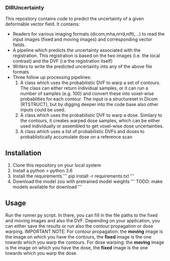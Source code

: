 ### DIRUncertainty
This repository contains code to predict the uncertainty of a given deformable vector field. It contains:
- Readers for various imaging formats (dicom,mha,nrrd,nifti,...) to read the input images (fixed and moving images) and corresponding vector fields.
- A pipeline which predicts the uncertainty associated with the registration. This registration is based on the two images (i.e. the local contrast) and the DVF (i.e the registration itself)
- Writers to write the predicted uncertainty into any of the above file formats
- Three follow up processing pipelines:
  1. A class which uses the probabilistic DVF to warp a set of contours. The class can either return individual samples, or it can run a number of samples (e.g. 100) and convert these into voxel-wise probablities for each contour. The input is a structureset in Dicom (RTSTRUCT), but by digging deeper into the code base also other inputs could be used.
  2. A class which uses the probabilistic DVF to warp a dose. Similary to the contours, it creates warped dose samples, which can be either used individually or assembled to get voxel-wise dose uncertainties.
  3. A class which uses a list of probabilistic DVFs and doses to probablistically accumulate dose on a reference scan

## Installation
1. Clone this repository on your local system
2. Install a python > python 3.6
3. Install the requirements 
'''
pip install -r requirements.txt
'''
4. Download the model zoo with pretrained model weights
'''
TODO: make models available for download
'''

## Usage
Run the runner.py script. In there, you can fill in the file paths to the fixed and moving images and also the DVF. Depending on your application, you can either save the results or run also the contour propagation or dose warping.
IMPORTANT NOTE: 
For contour propagation: the **moving** image is the image on which you have the contours, the **fixed** image is the one towards which you warp the contours.
For dose warping: the **moving** image is the image on which you have the dose, the **fixed** image is the one towards which you warp the dose.
